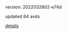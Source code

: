 version: 2022032802-e74d

updated 64 avds

[details](https://github.com/0x74f917491bfa7ebfa379/ali_avd_db/blob/master/change_log/2022/03/28/02/e74d.txt)
